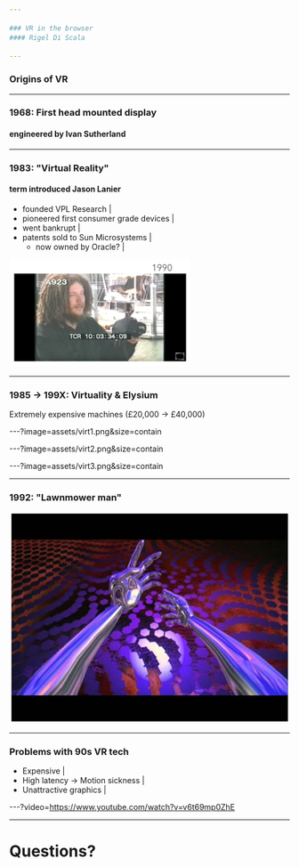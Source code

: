 ```yaml
---

### VR in the browser
#### Rigel Di Scala

---
```


### Origins of VR

---

### 1968: First head mounted display
#### engineered by Ivan Sutherland

---

### 1983: "Virtual Reality"
#### term introduced Jason Lanier
 - founded VPL Research |
 - pioneered first consumer grade devices |
 - went bankrupt |
 - patents sold to Sun Microsystems |
    - now owned by Oracle? |

![](assets/jason.png)

---

### 1985 → 199X: Virtuality & Elysium
Extremely expensive machines (£20,000 → £40,000)

---?image=assets/virt1.png&size=contain

---?image=assets/virt2.png&size=contain

---?image=assets/virt3.png&size=contain

---

### 1992: "Lawnmower man"

![](assets/lawn.png)

---

### Problems with 90s VR tech

 - Expensive |
 - High latency → Motion sickness |
 - Unattractive graphics |

---?video=https://www.youtube.com/watch?v=v6t69mp0ZhE

---

# Questions?
